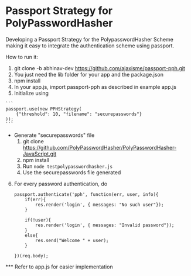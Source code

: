 # Passport Strategy for PolyPasswordHasher

Developing a Passport Strategy for the PolypasswordHasher Scheme making it easy to integrate the authentication scheme using passport.

How to run it:
  1. git clone -b abhinav-dev https://github.com/ajaxisme/passport-pph.git
  2. You just need the lib folder for your app and the package.json
  3. npm install
  4. In your app.js, import passport-pph as described in example app.js
  5. Initialize using
  
    ```
    passport.use(new PPHStrategy(
        {"threshold": 10, "filename": "securepasswords"}
    ));
    ```
  * Generate "securepasswords" file
    1. git clone https://github.com/PolyPasswordHasher/PolyPasswordHasher-JavaScript.git
    2. npm install
    3. Run `node testpolypasswordhasher.js`
    4. Use the securepasswords file generated
  
  6. For every password authentication, do 
      ```
      passport.authenticate('pph', function(err, user, info){
          if(err){
              res.render('login', { messages: "No such user"});
          }

          if(!user){
              res.render('login', { messages: "Invalid password"});
          }
          else{
              res.send("Welcome " + user);
          }

      })(req.body); 
      ```
      
      
   *** Refer to app.js for easier implementation

